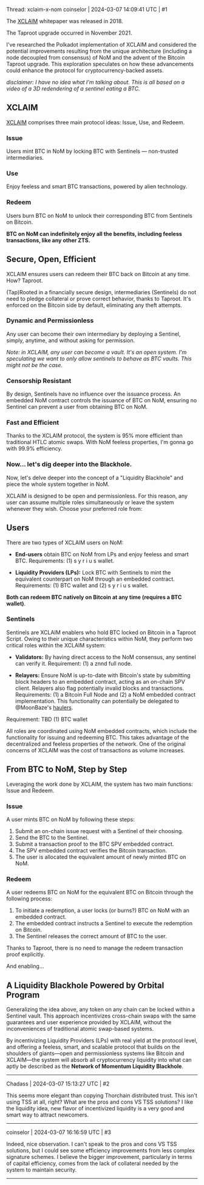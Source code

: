 Thread: xclaim-x-nom
coinselor | 2024-03-07 14:09:41 UTC | #1

The [XCLAIM](https://eprint.iacr.org/2018/643.pdf) whitepaper was released in 2018.

The Taproot upgrade occurred in November 2021.

I've researched the Polkadot implementation of XCLAIM and considered the potential improvements resulting from the unique architecture (including a node decoupled from consensus) of NoM and the advent of the Bitcoin Taproot upgrade. This exploration speculates on how these advancements could enhance the protocol for cryptocurrency-backed assets.

*disclaimer: I have no idea what I'm talking about. This is all based on a video of a 3D redendering of a sentinel eating a BTC.*

## XCLAIM
[XCLAIM](https://xclaim.io/) comprises three main protocol ideas: Issue, Use, and Redeem.

### Issue
Users mint BTC in NoM by locking BTC with Sentinels  — non-trusted intermediaries.

### Use
Enjoy feeless and smart BTC transactions, powered by alien technology.

### Redeem
Users burn BTC on NoM to unlock their corresponding BTC from Sentinels on Bitcoin.

**BTC on NoM can indefinitely enjoy all the benefits, including feeless transactions, like any other ZTS.**

## Secure, Open, Efficient
XCLAIM ensures users can redeem their BTC back on Bitcoin at any time. How? Taproot.

(Tap)Rooted in a financially secure design, intermediaries (Sentinels) do not need to pledge collateral or prove correct behavior, thanks to Taproot. It's enforced on the Bitcoin side by default, eliminating any theft attempts.

### Dynamic and Permissionless
Any user can become their own intermediary by deploying a Sentinel, simply, anytime, and without asking for permission. 

*Note: in XCLAIM, any user can become a vault. It's an open system. I'm speculating we want to only allow sentinels to behave as BTC vaults. This might not be the case.*

### Censorship Resistant
By design, Sentinels have no influence over the issuance process. An embedded NoM contract controls the issuance of BTC on NoM, ensuring no Sentinel can prevent a user from obtaining BTC on NoM.

### Fast and Efficient
Thanks to the XCLAIM protocol, the system is 95% more efficient than traditional HTLC atomic swaps. With NoM feeless properties, I'm gonna go with 99.9% efficiency.

### Now... let's dig deeper into the Blackhole.
Now, let's delve deeper into the concept of a "Liquidity Blackhole" and piece the whole system together in NoM.

XCLAIM is designed to be open and permissionless. For this reason, any user can assume multiple roles simultaneously or leave the system whenever they wish. Choose your preferred role from:

## Users
There are two types of XCLAIM users on NoM:
- **End-users** obtain BTC on NoM from LPs and enjoy feeless and smart BTC. Requirements: (1) s y r i u s wallet.

- **Liquidity Providers (LPs):** Lock BTC with Sentinels to mint the equivalent counterpart on NoM through an embedded contract. Requirements: (1) BTC wallet and (2) s y r i u s wallet.

**Both can redeem BTC natively on Bitcoin at any time (requires a BTC wallet)**.

### Sentinels
Sentinels are XCLAIM enablers who hold BTC locked on Bitcoin in a Taproot Script. Owing to their unique characteristics within NoM, they perform two critical roles within the XCLAIM system:

- **Validators:** By having direct access to the NoM consensus, any sentinel can verify it. Requirement: (1) a znnd full node.

- **Relayers:** Ensure NoM is up-to-date with Bitcoin's state by submitting block headers to an embedded contract, acting as an on-chain SPV client. Relayers also flag potentially invalid blocks and transactions. Requirements: (1) a Bitcoin Full Node and (2) a NoM embedded contract implementation. This functionality can potentially be delegated to @MoonBaze's [haulers](https://forum.hypercore.one/t/merge-mining-feasiblity/381). 

Requirement: TBD (1) BTC wallet

All roles are coordinated using NoM embedded contracts, which include the functionality for issuing and redeeming BTC. This takes advantage of the decentralized and feeless properties of the network. One of the original concerns of XCLAIM was the cost of transactions as volume increases.

## From BTC to NoM, Step by Step
Leveraging the work done by XCLAIM, the system has two main functions: Issue and Redeem.

### Issue
A user mints BTC on NoM by following these steps:
1. Submit an on-chain issue request with a Sentinel of their choosing.
2. Send the BTC to the Sentinel.
3. Submit a transaction proof to the BTC SPV embedded contract.
4. The SPV embedded contract verifies the Bitcoin transaction.
5. The user is allocated the equivalent amount of newly minted BTC on NoM.

### Redeem
A user redeems BTC on NoM for the equivalent BTC on Bitcoin through the following process:
1. To initiate a redemption, a user locks (or burns?) BTC on NoM with an embedded contract.
2. The embedded contract instructs a Sentinel to execute the redemption on Bitcoin.
3. The Sentinel releases the correct amount of BTC to the user.

Thanks to Taproot, there is no need to manage the redeem transaction proof explicitly.

And enabling...

## A Liquidity Blackhole Powered by Orbital Program

Generalizing the idea above, any token on any chain can be locked within a Sentinel vault. This approach incentivizes cross-chain swaps with the same guarantees and user experience provided by XCLAIM, without the inconveniences of traditional atomic swap-based systems. 

By incentivizing Liquidity Providers (LPs) with real yield at the protocol level, and offering a feeless, smart, and scalable protocol that builds on the shoulders of giants—open and permissionless systems like Bitcoin and XCLAIM—the system will absorb all cryptocurrency liquidity into what can aptly be described as the **Network of Momentum Liquidity Blackhole**.

-------------------------

Chadass | 2024-03-07 15:13:27 UTC | #2

This seems more elegant than copying Thorchain distributed trust. This isn't using TSS at all, right? What are the pros and cons VS TSS solutions? I like the liquidity idea, new flavor of incentivized liquidity is a very good and smart way to attract newcomers.

-------------------------

coinselor | 2024-03-07 16:16:59 UTC | #3

Indeed, nice observation. I can't speak to the pros and cons VS TSS solutions, but I could see some efficiency improvements from less complex signature schemes. I believe the bigger improvement, particularly in terms of capital efficiency, comes from the lack of collateral needed by the system to maintain security.

-------------------------

